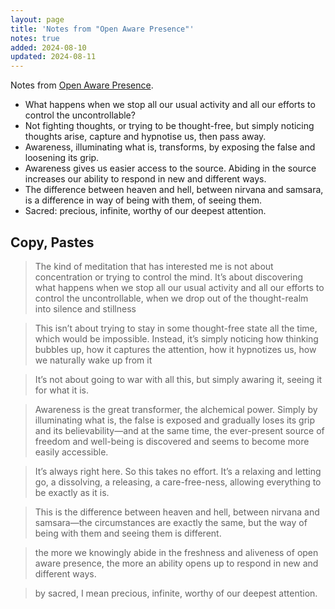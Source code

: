 ```yaml
---
layout: page
title: 'Notes from "Open Aware Presence"'
notes: true
added: 2024-08-10
updated: 2024-08-11
---
```


Notes from [Open Aware Presence](https://joantollifson.substack.com/p/open-aware-presence).

- What happens when we stop all our usual activity and all our efforts to control the uncontrollable?
- Not fighting thoughts, or trying to be thought-free, but simply noticing thoughts arise, capture and hypnotise us, then pass away.
- Awareness, illuminating what is, transforms, by exposing the false and loosening its grip.
- Awareness gives us easier access to the source. Abiding in the source increases our ability to respond in new and different ways.
- The difference between heaven and hell, between nirvana and samsara, is a difference in way of being with them, of seeing them.
- Sacred: precious, infinite, worthy of our deepest attention.

## Copy, Pastes

> The kind of meditation that has interested me is not about concentration or trying to control the mind. It’s about discovering what happens when we stop all our usual activity and all our efforts to control the uncontrollable, when we drop out of the thought-realm into silence and stillness

> This isn’t about trying to stay in some thought-free state all the time, which would be impossible. Instead, it’s simply noticing how thinking bubbles up, how it captures the attention, how it hypnotizes us, how we naturally wake up from it

> It’s not about going to war with all this, but simply awaring it, seeing it for what it is. 

> Awareness is the great transformer, the alchemical power. Simply by illuminating what is, the false is exposed and gradually loses its grip and its believability—and at the same time, the ever-present source of freedom and well-being is discovered and seems to become more easily accessible. 

> It’s always right here. So this takes no effort. It’s a relaxing and letting go, a dissolving, a releasing, a care-free-ness, allowing everything to be exactly as it is. 

> This is the difference between heaven and hell, between nirvana and samsara—the circumstances are exactly the same, but the way of being with them and seeing them is different.

> the more we knowingly abide in the freshness and aliveness of open aware presence, the more an ability opens up to respond in new and different ways.

> by sacred, I mean precious, infinite, worthy of our deepest attention.

